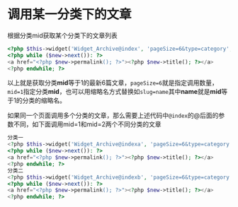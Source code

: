 # 调用某一分类下的文章

根据分类mid获取某个分类下的文章列表
```php
<?php $this->widget('Widget_Archive@index', 'pageSize=6&type=category', 'mid=1')->to($new); ?>
<?php while ($new->next()): ?>
<a href="<?php $new->permalink(); ?>"><?php $new->title(); ?></a>
<?php endwhile; ?>
```
以上就是获取分类**mid**等于1的最新6篇文章，`pageSize=6`就是指定调用数量，`mid=1`指定分类**mid**，也可以用缩略名方式替换如`slug=name`其中**name**就是**mid**等于1的分类的缩略名。

如果同一个页面调用多个分类的文章，那么需要上述代码中`@index`的@后面的参数不同，如下面调用mid=1和mid=2两个不同分类的文章
```php
分类一
<?php $this->widget('Widget_Archive@indexa', 'pageSize=6&type=category', 'mid=1')->to($new); ?>
<?php while ($new->next()): ?>
<a href="<?php $new->permalink(); ?>"><?php $new->title(); ?></a>
<?php endwhile; ?>
分类二
<?php $this->widget('Widget_Archive@indexb', 'pageSize=6&type=category', 'mid=2')->to($new); ?>
<?php while ($new->next()): ?>
<a href="<?php $new->permalink(); ?>"><?php $new->title(); ?></a>
<?php endwhile; ?>
```

